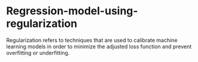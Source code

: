 # Regression-model-using-regularization
Regularization refers to techniques that are used to calibrate machine learning models in order to minimize the adjusted loss function and prevent overfitting or underfitting.
